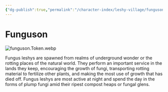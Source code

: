 ```yaml
---
{"dg-publish":true,"permalink":"/character-index/leshy-village/funguson/","title":"Funguson","tags":["JournalEntryPage"]}
---
```



# Funguson
![funguson.Token.webp](/img/user/Voidbound%20token%20images/funguson.Token.webp)

Fungus leshys are spawned from realms of underground wonder or the rotting places of the natural world. They perform an important service in the lands they keep, encouraging the growth of fungi, transporting rotting material to fertilize other plants, and making the most use of growth that has died off. Fungus leshys are most active at night and spend the day in the forms of plump fungi amid their ripest compost heaps or fungal glens.